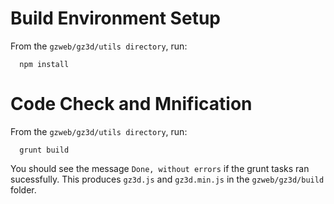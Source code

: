 Build Environment Setup
=======================

From the `gzweb/gz3d/utils directory`, run:

      npm install

Code Check and Mnification
==========================

From the `gzweb/gz3d/utils directory`, run:

      grunt build

You should see the message `Done, without errors` if the grunt tasks ran sucessfully. This produces `gz3d.js` and `gz3d.min.js` in the `gzweb/gz3d/build` folder.
